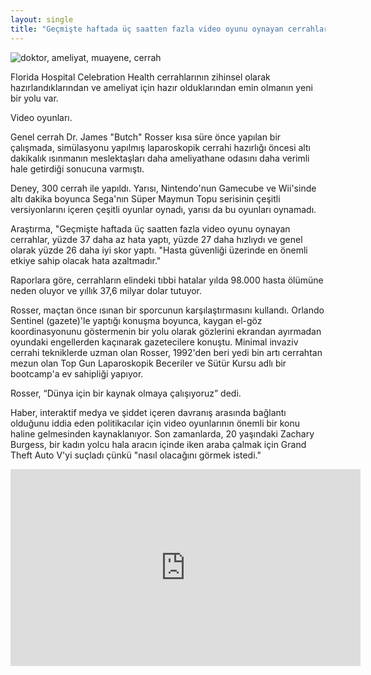 ```yaml
---
layout: single
title: "Geçmişte haftada üç saatten fazla video oyunu oynayan cerrahlar yüzde 37 daha az hata yapıyor ve genel olarak yüzde 27 daha hızlılar"
---
```

![doktor, ameliyat, muayene, cerrah](https://images.unsplash.com/photo-1551190822-a9333d879b1f?ixlib=rb-1.2.1&ixid=eyJhcHBfaWQiOjEyMDd9&auto=format&fit=crop&w=1350&q=80)

Florida Hospital Celebration Health cerrahlarının zihinsel olarak hazırlandıklarından ve ameliyat için hazır olduklarından emin olmanın yeni bir yolu var.

Video oyunları.

Genel cerrah Dr. James "Butch" Rosser kısa süre önce yapılan bir çalışmada, simülasyonu yapılmış laparoskopik cerrahi hazırlığı öncesi altı dakikalık ısınmanın meslektaşları daha ameliyathane odasını daha verimli hale getirdiği sonucuna varmıştı.

Deney, 300 cerrah ile yapıldı. Yarısı, Nintendo'nun Gamecube ve Wii'sinde altı dakika boyunca Sega'nın Süper Maymun Topu serisinin çeşitli versiyonlarını içeren çeşitli oyunlar oynadı, yarısı da bu oyunları oynamadı.

<script async src="//pagead2.googlesyndication.com/pagead/js/adsbygoogle.js"></script>
<ins class="adsbygoogle"
     style="display:block; text-align:center;"
     data-ad-layout="in-article"
     data-ad-format="fluid"
     data-ad-client="ca-pub-7868661326160958"
     data-ad-slot="3072558811"></ins>
<script>
     (adsbygoogle = window.adsbygoogle || []).push({});
</script>

Araştırma, "Geçmişte haftada üç saatten fazla video oyunu oynayan cerrahlar, yüzde 37 daha az hata yaptı, yüzde 27 daha hızlıydı ve genel olarak yüzde 26 daha iyi skor yaptı. "Hasta güvenliği üzerinde en önemli etkiye sahip olacak hata azaltmadır."

Raporlara göre, cerrahların elindeki tıbbi hatalar yılda 98.000 hasta ölümüne neden oluyor ve yıllık 37,6 milyar dolar tutuyor.

Rosser, maçtan önce ısınan bir sporcunun karşılaştırmasını kullandı. Orlando Sentinel (gazete)'le yaptığı konuşma boyunca, kaygan el-göz koordinasyonunu göstermenin bir yolu olarak gözlerini ekrandan ayırmadan oyundaki engellerden kaçınarak gazetecilere konuştu. Minimal invaziv cerrahi tekniklerde uzman olan Rosser, 1992'den beri yedi bin artı cerrahtan mezun olan Top Gun Laparoskopik Beceriler ve Sütür Kursu adlı bir bootcamp'a ev sahipliği yapıyor.

Rosser, “Dünya için bir kaynak olmaya çalışıyoruz” dedi.

Haber, interaktif medya ve şiddet içeren davranış arasında bağlantı olduğunu iddia eden politikacılar için video oyunlarının önemli bir konu haline gelmesinden kaynaklanıyor. Son zamanlarda, 20 yaşındaki Zachary Burgess, bir kadın yolcu hala aracın içinde iken araba çalmak için Grand Theft Auto V'yi suçladı çünkü "nasıl olacağını görmek istedi."

<iframe width="560" height="315" src="https://www.youtube.com/embed/DywNCzt_ky8" frameborder="0" allow="accelerometer; autoplay; encrypted-media; gyroscope; picture-in-picture" allowfullscreen></iframe>
